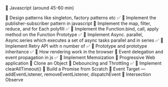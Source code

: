 🌲 Javascript (around 45-60 min)

🍄 Design patterns like singleton, factory patterns etc ✅
🍄 Implement the publisher-subscriber pattern in javascript 
🍄 Implement the map, filter, reduce, and for Each polyfill ✅
🍄 Implement the Function.bind, call, apply method on the Function Prototype ✅
🍄 Implement Async. parallel, Async.series which executes a set of async tasks parallel and in series ✅
🍄 Implement Retry API with n number of ✅
🍄 Prototype and prototype inheritance ✅
🍄 How rendering work in the browser
🍄 Event delegation and event propagation in js ✅
🍄 Implement Memoization
🍄 Progressive Web application
🍄 Clone an Object
🍄 Debouncing and Throttling ✅
🍄 Implement clearAllTimeout()
🍄 Build a Promise from Scratch
🍄 Event Target — addEventListener, removeEventListener, dispatchEvent
🍄 Intersection Observe